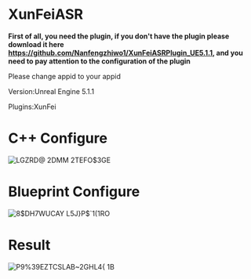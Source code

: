 # XunFeiASR

**First of all, you need the plugin, if you don't have the plugin please download it here https://github.com/Nanfengzhiwo1/XunFeiASRPlugin_UE5.1.1, and you need to pay attention to the configuration of the plugin**

Please change appid to your appid

Version:Unreal Engine 5.1.1

Plugins:XunFei

# C++ Configure

![LGZRD@` 2DMM 2TEFO`$3GE](https://github.com/Nanfengzhiwo1/XunFeiASR/assets/107869748/ff303dfd-96b6-4a1d-8130-e92af0d08c96)

# Blueprint Configure

![8$DH7WUCAY L5J}P$`1(1RO](https://github.com/Nanfengzhiwo1/XunFeiASR/assets/107869748/a0e41f22-10e8-4d73-8329-e39c7bd71b12)

# Result

![P9%39EZTCSLAB~2GHL4{ 1B](https://github.com/Nanfengzhiwo1/XunFeiASR/assets/107869748/ddaa0e32-f7f4-4e6f-a8cc-430bb6dd2cd9)
